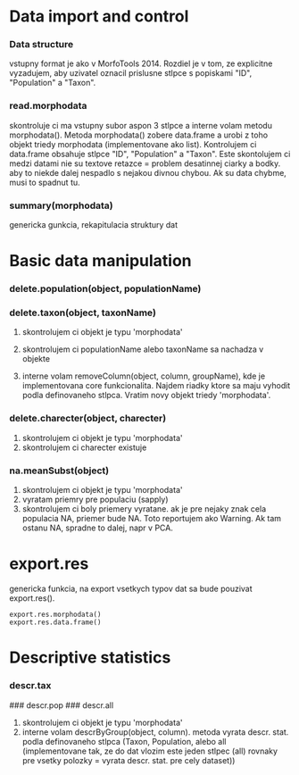 # Data import and control

### Data structure

vstupny format je ako v MorfoTools 2014. Rozdiel je v tom, ze explicitne vyzadujem, aby uzivatel oznacil prislusne stlpce s popiskami "ID", "Population" a "Taxon".

### read.morphodata

skontroluje ci ma vstupny subor aspon 3 stlpce a interne volam metodu morphodata(). Metoda morphodata() zobere data.frame a urobi z toho objekt triedy morphodata (implementovane ako list). Kontrolujem ci data.frame obsahuje stlpce "ID", "Population" a "Taxon". Este skontolujem ci medzi datami nie su textove retazce = problem desatinnej ciarky a bodky. aby to niekde dalej nespadlo s nejakou divnou chybou. Ak su data chybme, musi to spadnut tu.

### summary(morphodata)
genericka gunkcia, rekapitulacia struktury dat


# Basic data manipulation

### delete.population(object, populationName)
### delete.taxon(object, taxonName)

1. skontrolujem ci objekt je typu 'morphodata'
2. skontrolujem ci populationName alebo taxonName sa nachadza v objekte

3. interne volam removeColumn(object, column, groupName), kde je implementovana core funkcionalita. Najdem riadky ktore sa maju vyhodit podla definovaneho stlpca. Vratim novy objekt triedy 'morphodata'.


### delete.charecter(object, charecter)
1. skontrolujem ci objekt je typu 'morphodata'
2. skontrolujem ci charecter existuje


### na.meanSubst(object)
1. skontrolujem ci objekt je typu 'morphodata'
2. vyratam priemry pre populaciu (sapply)
3. skontrolujem ci boly priemery vyratane. ak je pre nejaky znak cela populacia NA, priemer bude NA. Toto reportujem ako Warning. Ak tam ostanu NA, spradne to dalej, napr v PCA.


# export.res
genericka funkcia, na export vsetkych typov dat sa bude pouzivat export.res(). 
```
export.res.morphodata()
export.res.data.frame()
```

# Descriptive statistics

### descr.tax
### descr.pop
### descr.all 

1. skontrolujem ci objekt je typu 'morphodata'
2. interne volam descrByGroup(object, column). metoda vyrata descr. stat. podla definovaneho stlpca (Taxon, Population, alebo all (implementovane tak, ze do dat vlozim este jeden stlpec (all) rovnaky pre vsetky polozky = vyrata descr. stat. pre cely dataset))



















